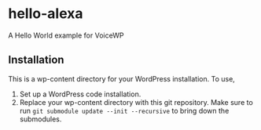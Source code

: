 # hello-alexa

A Hello World example for VoiceWP

## Installation

This is a wp-content directory for your WordPress installation. To use,

1. Set up a WordPress code installation.
1. Replace your wp-content directory with this git repository. Make sure to run `git submodule update --init --recursive` to bring down the submodules.
